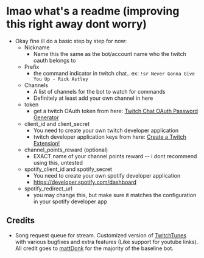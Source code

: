 # lmao what's a readme (improving this right away dont worry)

- Okay fine ill do a basic step by step for now:
    - Nickname
      - Name this the same as the bot/account name who the twitch oauth belongs to
    - Prefix
      - the command indicator in twitch chat.. ex: `!sr Never Gonna Give You Up - Rick Astley`
    - Channels
      - A list of channels for the bot to watch for commands
      - Definitely at least add your own channel in here
    - token
      - get a twitch OAuth token from here: [Twitch Chat OAuth Password Generator](https://twitchapps.com/tmi/)
    - client_id and client_secret
      - You need to create your own twitch developer application
      - twitch developer application keys from here: [Create a Twitch Extension!](https://dev.twitch.tv/console/extensions/create)
    - channel_points_reward (optional)
      - EXACT name of your channel points reward -- i dont recommend using this, untested
    - spotify_client_id and spotify_secret
      - You need to create your own spotify developer application
      - https://developer.spotify.com/dashboard
  - spotify_redirect_url
    - you may change this, but make sure it matches the configuration in your spotify developer app


## Credits
- Song request queue for stream. Customized version of [TwitchTunes](https://github.com/mmattDonk/TwitchTunes) with various bugfixes and extra features (Like support for youtube links). All credit goes to [mattDonk](https://github.com/mmattDonk) for the majority of the baseline bot.
